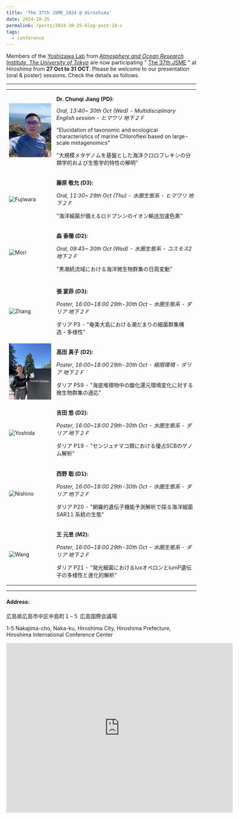 ```yaml
---
title: 'The 37th JSME_2024 @ Hiroshima'
date: 2024-10-25
permalink: /posts/2024-10-25-blog-post-18-c
tags:
  - conference
---
```


Members of the [Yoshizawa Lab](https://genedynamics.aori.u-tokyo.ac.jp/) from [*Atmosphere and Ocean Research Institute, The University of Tokyo*](https://www.aori.u-tokyo.ac.jp/index.html) are now participating " [The 37th JSME](https://2024.jsme-conference.net/) " at *Hiroshima* from **27 Oct to 31 OCT**. 
Please be welcome to our presentation (oral & poster) sessions. Check the details as follows.

---

<!-- hide info
+ **Dr. Chunqi Jiang (PD)[^1]:** 

  *MP27* - "Ecological Characterization of Marine Chloroflexi through Metagenomic Big Data". [PDF](/images/conference/asme2024/AMSE2024-MP27.pdf)

+ **Hongwei Qin (D3)[^2]:**

  *MP24* - "Prokaryotes show different niche preferences between suspended and sinking particles in the western Pacific Ocean from tropical to subarctic regions" [PDF](/images/conference/asme2024/AMSE2024-MP24.pdf)
  
+ **Mako Takada (D2)[^1]:**

  *MP16* - "Adaptation of Microbial Communities to Redox Environmental Changes in Subseafloor Sediments" [PDF]()  

+ **Yanfei Zhang (D2)[^1]:**

  *MP17* - "Bacterial Community Structure and Diversity of Tide Pools in the Subtropical Region on Amami Island, Japan" [PDF]()

+ **Yuanyu Wang (M2)[^1]:**

  *MPxx* - "Genetic Diversity and Emission Spectrum Modulation in Marine Luminous Bacteria" [PDF]() 

[^1]: [Yoshizawa Lab, AORI, UTokyo](https://genedynamics.aori.u-tokyo.ac.jp/en/)

[^2]: [Microbial Oceanography Lab, AORI, UTokyo](http://ecosystem.aori.u-tokyo.ac.jp/microbiology-wp/)

<p align="center"> <img src="/images/CJ-selfi.jpg" width="20%" /> </p>
<p align="center"> Dr. Chunqi Jiang </p>

<p align="center"> <img src="/images/conference/asme2024/qin.jpg" width="20%" /> </p>
<p align="center"> Hongwei Qin </p>

<p align="center"> <img src="/images/conference/asme2024/takada.jpeg" width="20%" />  </p>
<p align="center"> Mako Takada </p>

<p align="center"> <img src="/images/xxx.jpg" width="20%" />  </p>
<p align="center"> Fanfei Zhang </p>

<p align="center"> <img src="/images/xxx.jpg" width="20%" />  </p>
<p align="center"> Yuanyu Wang </p>
-->

<table>
  <tr>
    <td>
      <img src="/images/CJ-selfi.jpg" alt="ChunqiJiang" width="150"/> <!-- width="200" -->
    </td>
    <td>
      <p><strong>Dr. Chunqi Jiang (PD):</strong></p> <!-- 使用 <strong> 实现加粗 -->
      <p><em>Oral, 13:40~ 30th Oct (Wed) - Multidisciplinary English session - ヒマワリ 地下２Ｆ </em></p>
      <p>"Elucidation of taxonomic and ecological characteristics of marine Chloroflexi based on large-scale metagenomics"</p> <!-- 使用 <em> 实现斜体，<a> 实现链接 -->
      <p>"大規模メタゲノムを基盤とした海洋クロロフレキシの分類学的および生態学的特性の解明"</p>
    </td>
  </tr>
  
  <tr>
    <td>
      <img src="/images/conference/xxx.jpg" alt="Fujiwara" width="200"/>
    </td>
    <td>
      <p><strong>藤原 敬允 (D3):</strong></p> <!-- <strong> bold -->
      <p><em>Oral, 11:30~ 29th Oct (Thu) - 水圏生態系 - ヒマワリ 地下２Ｆ </em></p>
      <p>"海洋細菌が備えるロドプシンのイオン輸送加速色素"</p>
    </td>
  </tr>

  <tr>
    <td>
      <img src="/images/conference/xxx.jpeg" alt="Mori" width="200"/>
    </td>
    <td>
      <p><strong>森 香穂 (D2):</strong></p> 
      <p><em>Oral, 09:45~ 30th Oct (Wed) - 水圏生態系 - コスモス2 地下２Ｆ </em></p>
      <p>"黒潮続流域における海洋微生物群集の日周変動"</p>
    </td>
  </tr>

  <tr>
    <td>
    </td>
    <td>
    </td>
  </tr>

  <tr>
    <td>
      <img src="/images/conference/xxx.jpeg" alt="Zhang" width="200"/>
    </td>
    <td>
      <p><strong>張 宴菲 (D3):</strong></p> 
      <p><em>Poster, 16:00~18:00 29th-30th Oct - 水圏生態系 - ダリア  地下２Ｆ </em></p>
      <p>ダリア P3 - "奄美大島における潮だまりの細菌群集構造・多様性"</p>
    </td>
  </tr>
        
  <tr>
    <td>
      <img src="/images/conference/asme2024/takada.jpeg" alt="Takada" width="200"/>
    </td>
    <td>
      <p><strong>高田 真子 (D2):</strong></p> 
      <p><em>Poster, 16:00~18:00 29th-30th Oct - 極限環境 - ダリア  地下２Ｆ </em></p>
      <p>ダリア P59 - "海底堆積物中の酸化還元環境変化に対する微生物群集の適応"</p>
    </td>
  </tr>
  
  <tr>
    <td>
      <img src="/images/conference/xxx.jpeg" alt="Yoshida" width="200"/>
    </td>
    <td>
      <p><strong>吉田 悠 (D2):</strong></p> 
      <p><em>Poster, 16:00~18:00 29th-30th Oct - 水圏生態系 - ダリア  地下２Ｆ </em></p>
      <p>ダリア P19 - "センジュナマコ類における優占SCBのゲノム解析"</p>
    </td>
  </tr>
        
  <tr>
    <td>
      <img src="/images/conference/xxx.jpeg" alt="Nishino" width="200"/>
    </td>
    <td>
      <p><strong>⻄野 聡 (D1):</strong></p> 
      <p><em>Poster, 16:00~18:00 29th-30th Oct - 水圏生態系 - ダリア  地下２Ｆ </em></p>
      <p>ダリア P20 - "網羅的遺伝子機能予測解析で探る海洋細菌 SAR11 系統の生態"</p>
    </td>
  </tr>
        
  <tr>
    <td>
      <img src="/images/conference/asme2024/xxx.jpeg" alt="Wang" width="200"/>
    </td>
    <td>
      <p><strong>王 元昱 (M2):</strong></p> 
      <p><em>Poster, 16:00~18:00 29th-30th Oct - 水圏生態系 - ダリア  地下２Ｆ </em></p>
      <p>ダリア P21 - "発光細菌におけるluxオペロンとlumP遺伝子の多様性と進化的解析"</p>
    </td>
  </tr>
  
</table>

<!-- hide info 
<p><sup>[1]</sup> <a href="https://genedynamics.aori.u-tokyo.ac.jp/en/">Yoshizawa Lab, AORI, UTokyo</a></p>
<p><sup>[2]</sup> <a href="http://ecosystem.aori.u-tokyo.ac.jp/microbiology-wp/">Microbial Oceanography Lab, AORI, UTokyo</a></p>
-->

<!-- hide info -->
---

#### Address:

広島県広島市中区中島町１−５ 広島国際会議場

1-5 Nakajima-cho, Naka-ku, Hiroshima City, Hiroshima Prefecture, Hiroshima International Conference Center

<iframe src="https://www.google.com/maps/embed?pb=!1m14!1m8!1m3!1d3292.3641922565416!2d132.450993!3d34.392088!3m2!1i1024!2i768!4f13.1!3m3!1m2!1s0x355aa26d05555dd5%3A0x4e72455df571cd7a!2sInternational%20Conference%20Center%20Hiroshima!5e0!3m2!1sen!2sus!4v1729843605232!5m2!1sen!2sus" width="600" height="450" style="border:0;" allowfullscreen="" loading="lazy" referrerpolicy="no-referrer-when-downgrade"></iframe>
